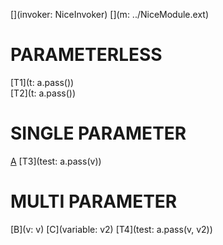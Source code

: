 [](invoker: NiceInvoker)
[](m: ../NiceModule.ext)
# PARAMETERLESS
[T1](t: a.pass())  
[T2](t: a.pass())

# SINGLE PARAMETER
[A](v:v) [T3](test: a.pass(v))

# MULTI PARAMETER
[B](v: v) [C](variable: v2) [T4](test: a.pass(v, v2))